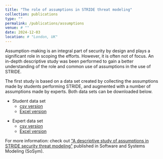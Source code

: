```yaml
---
title: "The role of assumptions in STRIDE threat modeling"
collection: publications
type: ""
permalink: /publications/assumptions
venue: # ""
date: 2024-12-03
location: # "London, UK"
---
```



Assumption-making is an integral part of security by design and plays a significant role in scoping the efforts. However, it is often not of focus.
An in-depth descriptive study was been performed to gain a better understanding of the role and common use of assumptions in the use of STRIDE. 

The first study is based on a data set created by collecting the assumptions made by students performing STRIDE, and augmented with a number of assumptions made by experts.
Both data sets can be downloaded below. 

- Student data set
	- [csv version](files/assumption_dataset_STRIDE.csv)
	- [Excel version](files/assumption_dataset_STRIDE.xlsx)
+ Expert data set
    - [csv version](files/assumption_dataset_experts_STRIDE.csv)
    - [Excel version](files/assumption_dataset_experts_STRIDE.xlsx)

For more information: check out ["A descriptive study of assumptions in STRIDE security threat modeling"](https://link.springer.com/article/10.1007/s10270-021-00941-7) published in Software and Systems Modeling (SoSym).
